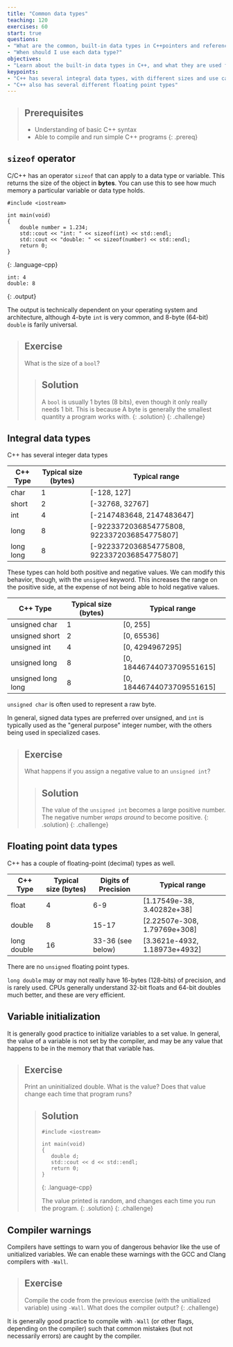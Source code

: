 ```yaml
---
title: "Common data types"
teaching: 120
exercises: 60
start: true
questions:
- "What are the common, built-in data types in C++pointers and references in C++"
- "When should I use each data type?"
objectives:
- "Learn about the built-in data types in C++, and what they are used for"
keypoints:
- "C++ has several integral data types, with different sizes and use cases"
- "C++ also has several different floating point types"
---
```


> ## Prerequisites
> - Understanding of basic C++ syntax
> - Able to compile and run simple C++ programs
{: .prereq}

## `sizeof` operator

C/C++ has an operator `sizeof` that can apply to a data type or variable.
This returns the size of the object in **bytes**. You can use this
to see how much memory a particular variable or data type holds.

~~~
#include <iostream>

int main(void)
{
    double number = 1.234;
    std::cout << "int: " << sizeof(int) << std::endl;
    std::cout << "double: " << sizeof(number) << std::endl;
    return 0;
}

~~~
{: .language-cpp}

~~~
int: 4
double: 8
~~~
{: .output}

The output is technically dependent on your operating system and architecture, although 4-byte `int` is
very common, and 8-byte (64-bit) `double` is farily universal.

> ## Exercise
>
> What is the size of a `bool`?
>
>> ## Solution
>>
>> A `bool` is usually 1 bytes (8 bits), even though it only really needs 1 bit. This is because
>> A byte is generally the smallest quantity a program works with.
> {: .solution}
{: .challenge}

## Integral data types

C++ has several integer data types

| C++ Type   | Typical size (bytes) | Typical range                               |
| ---------- | -------------------- | ------------------------------------------- |
| char       | 1                    | [-128, 127]                                 | 
| short      | 2                    | [-32768, 32767]                             |
| int        | 4                    | [-2147483648, 2147483647]                   |
| long       | 8                    | [-9223372036854775808, 9223372036854775807] |
| long long  | 8                    | [-9223372036854775808, 9223372036854775807] |

These types can hold both positive and negative values. We can modify this behavior, though,
with the `unsigned` keyword. This increases the range on the positive side, at the expense
of not being able to hold negative values.

| C++ Type            | Typical size (bytes) | Typical range               |
| ------------------- | -------------------- | --------------------------- |
| unsigned char       | 1                    | [0, 255]                    | 
| unsigned short      | 2                    | [0, 65536]                  |
| unsigned int        | 4                    | [0, 4294967295]             |
| unsigned long       | 8                    | [0, 18446744073709551615]   |
| unsigned long long  | 8                    | [0, 18446744073709551615]   |

`unsigned char` is often used to represent a raw byte.

In general, signed data types are preferred over unsigned, and `int` is typically
used as the "general purpose" integer number, with the others being used in
specialized cases.


> ## Exercise
>
> What happens if you assign a negative value to an `unsigned int`?
>
>> ## Solution
>>
>> The value of the `unsigned int` becomes a large positive number.
>> The negative number *wraps around* to become positive.
> {: .solution}
{: .challenge}


## Floating point data types

C++ has a couple of floating-point (decimal) types as well.

| C++ Type     | Typical size (bytes) | Digits of Precision  | Typical range                 |
| ------------ | -------------------- | -------------------- | ----------------------------- |
| float        | 4                    | 6-9                  | [1.17549e-38, 3.40282e+38]    |
| double       | 8                    | 15-17                | [2.22507e-308, 1.79769e+308]  |
| long double  | 16                   | 33-36 (see below)    | [3.3621e-4932, 1.18973e+4932] |

There are no `unsigned` floating point types.

`long double` may or may not really have 16-bytes (128-bits) of precision, and is rarely used.
CPUs generally understand 32-bit floats and 64-bit doubles much better, and these are very
efficient.


## Variable initialization

It is generally good practice to initialize variables to a set value. In general,
the value of a variable is not set by the compiler, and may be any value that
happens to be in the memory that that variable has.

> ## Exercise
>
> Print an uninitialized double. What is the value? Does that value change
> each time that program runs?
>
>> ## Solution
>>
>> ~~~
>>#include <iostream>
>>
>>int main(void)
>>{
>>    double d;
>>    std::cout << d << std::endl;
>>    return 0;
>>}
>>~~~
>>{: .language-cpp}
>>
>> The value printed is random, and changes each time you run the program.
> {: .solution}
{: .challenge}


## Compiler warnings

Compilers have settings to warn you of dangerous behavior like the use of
unitialized variables. We can enable these warnings with the GCC and Clang
compilers with `-Wall`.

> ## Exercise
>
> Compile the code from the previous exercise (with the unitialized variable)
> using `-Wall`. What does the compiler output?
{: .challenge}

It is generally good practice to compile with `-Wall` (or other flags,
depending on the compiler) such that common mistakes (but not necessarily
errors) are caught by the compiler.
